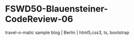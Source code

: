 # FSWD50-Blauensteiner-CodeReview-06
travel-o-matic sample blog | Berlin | html5,css3, ts, bootstrap

